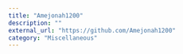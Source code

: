```yaml
---
title: "Amejonah1200"
description: ""
external_url: "https://github.com/Amejonah1200"
category: "Miscellaneous"
---
```

